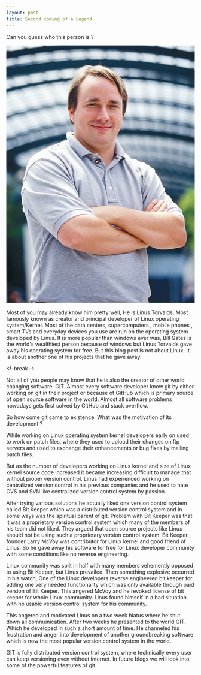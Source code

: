```yaml
---
layout: post
title: Second coming of a Legend
---
```

 
Can you guess who this person is ?
 
 
![Image Credits: GFDL. Permission of Martin Streicher, Editor-in-Chief, LINUXMAG.com](/images/blog_2_image_1.jpeg)
 
Most of you may already know him pretty well, He is Linus Torvalds, Most famously known as creator and principal developer of Linux operating system/Kernel. Most of the data centers, supercomputers , mobile phones , smart TVs and everyday devices you use are run on the operating system developed by Linus. It is more popular than windows ever was, Bill Gates is the world's wealthiest person because of windows but Linus Torvalds gave away his operating system for free. But this blog post is not about Linux. It is about another one of his projects that he gave away.
 
<!–break–>
 
Not all of you people may know that he is also the creator of other world changing software. GIT. Almost every software developer know git by either working on git in their project or because of GitHub which is primary source of open source software in the world. Almost all software problems nowadays gets first solved by GitHub and stack overflow.
 
 
So how come git came to existence. What was the motivation of its development ?
 
 
While working on Linux operating system kernel developers early on used to work on patch files, where they used to upload their changes on ftp servers and used to exchange their enhancements or bug fixes by mailing patch files.
 
 
But as the number of developers working on Linux kernel and size of Linux kernel source code increased it became increasing difficult to manage that without proper version control. Linus had experienced working on centralized version control in his previous companies and he used to hate CVS and SVN like centralized version control system by passion.
 
 
After trying various solutions he actually liked one version control system called Bit Keeper which was a distributed version control system and in some ways was the spiritual parent of git. Problem with Bit Keeper was that it was a proprietary version control system which many of the members of his team did not liked. They argued that open source projects like Linux should not be using such a proprietary version control system. Bit Keeper founder Larry McVoy was contributor for Linux kernel and good friend of Linus, So he gave away his software for free for Linux developer community with some conditions like no reverse engineering.
 
 
Linux community was split in half with many members vehemently opposed to using Bit Keeper, but Linus prevailed. Then something explosive occurred in his watch, One of the Linux developers reverse engineered bit keeper for adding one very needed functionality which was only available through paid version of Bit Keeper. This angered McVoy and he revoked license of bit keeper for whole Linux community. Linus found himself in a bad situation with no usable version control system for his community.
 
 
 
This angered and motivated Linus on a two week hiatus where he shut down all communication. After two weeks he presented to the world GIT. Which he developed in such a short amount of time. He channeled his frustration and anger into development of another groundbreaking software which is now the most popular version control system in the world.
 
 
GIT is fully distributed version control system, where technically every user can keep versioning even without internet. In future blogs we will look into some of the powerful features of git.
 
